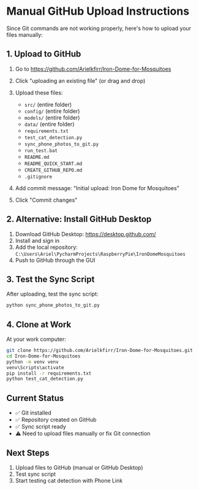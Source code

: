 # Manual GitHub Upload Instructions

Since Git commands are not working properly, here's how to upload your files manually:

## 1. Upload to GitHub

1. Go to https://github.com/Arielkfirr/Iron-Dome-for-Mosquitoes
2. Click "uploading an existing file" (or drag and drop)
3. Upload these files:
   - `src/` (entire folder)
   - `config/` (entire folder)
   - `models/` (entire folder)
   - `data/` (entire folder)
   - `requirements.txt`
   - `test_cat_detection.py`
   - `sync_phone_photos_to_git.py`
   - `run_test.bat`
   - `README.md`
   - `README_QUICK_START.md`
   - `CREATE_GITHUB_REPO.md`
   - `.gitignore`

4. Add commit message: "Initial upload: Iron Dome for Mosquitoes"
5. Click "Commit changes"

## 2. Alternative: Install GitHub Desktop

1. Download GitHub Desktop: https://desktop.github.com/
2. Install and sign in
3. Add the local repository: `C:\Users\Ariel\PycharmProjects\RaspberryPie\IronDomeMosquitoes`
4. Push to GitHub through the GUI

## 3. Test the Sync Script

After uploading, test the sync script:

```bash
python sync_phone_photos_to_git.py
```

## 4. Clone at Work

At your work computer:

```bash
git clone https://github.com/Arielkfirr/Iron-Dome-for-Mosquitoes.git
cd Iron-Dome-for-Mosquitoes
python -m venv venv
venv\Scripts\activate
pip install -r requirements.txt
python test_cat_detection.py
```

## Current Status

- ✅ Git installed
- ✅ Repository created on GitHub
- ✅ Sync script ready
- ⚠️ Need to upload files manually or fix Git connection

## Next Steps

1. Upload files to GitHub (manual or GitHub Desktop)
2. Test sync script
3. Start testing cat detection with Phone Link 